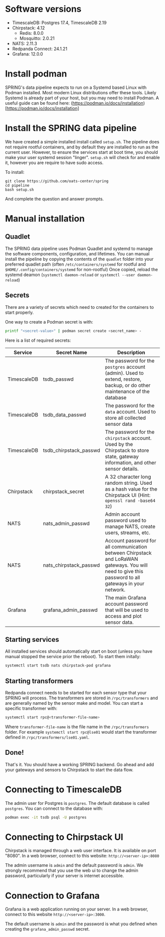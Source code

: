 # Software versions

- TimescaleDB: Postgres 17.4, TimescaleDB 2.19
- Chirpstack: 4.12
  - Redis: 8.0.0
  - Mosquitto: 2.0.21
- NATS: 2.11.3
- Redpanda Connect: 24.1.21
- Grafana: 12.0.0

# Install podman

SPRING's data pipeline expects to run on a Systemd based Linux with Podman installed. Most modern Linux distributions offer these tools.
Likely Systemd is already part of your host, but you may need to install Podman.
A useful guide can be found here: (https://podman.io/docs/installation)[https://podman.io/docs/installation]

# Install the SPRING data pipeline

We have created a simple installed install called `setup.sh`.
The pipeline does not require rootful containers, and by default they are installed to run as the current user.
However, to ensure the services start at boot time, you should make your user systemd session "linger".
`setup.sh` will check for and enable it, however you are require to have sudo access.

To install:

```
git clone https://github.com/oats-center/spring
cd pipeline
bash setup.sh
```

And complete the question and answer prompts.

# Manual installation

## Quadlet

The SPRING data pipeline uses Podman Quadlet and systemd to manage the software components, configuration, and lifetimes.
You can manual install the pipeline by copying the contents of the `quadlet` folder into your preferred quadlet path (often `/etc/containers/systemd` for rootful and `$HOME/.config/containers/systemd` for non-rootful)
Once copied, reload the systemd deamon (`systemctl daemon-reload` or `systemctl --user daemon-reload`)

## Secrets

There are a variety of secrets which need to created for the containers to start properly.

One way to create a Podman secret is with:

```sh
printf "<secret-value>" | podman secret create <secret_name> -
```

Here is a list of required secrets:

| Service     | Secret Name            | Description                                                                                                                                          |
| ----------- | ---------------------- | ---------------------------------------------------------------------------------------------------------------------------------------------------- |
| TimescaleDB | tsdb_passwd            | The password for the `postgres` account (admin). Used to extend, restore, backup, or do other maintenance of the database                            |
| TimescaleDB | tsdb_data_passwd       | The password for the `data` account. Used to store all collected sensor data                                                                         |
| TimescaleDB | tsdb_chirpstack_passwd | The password for the `chirpstack` account. Used by the Chirpstack to store state, gateway information, and other sensor details.                     |
| Chirpstack  | chirpstack_secret      | A 32 character long random string. Used as a hash value for the Chirpstack UI (Hint: `openssl rand -base64 32`)                                      |
| NATS        | nats_admin_passwd      | Admin account password used to manage NATS, create users, streams, etc.                                                                              |
| NATS        | nats_chirpstack_passwd | Account password for all communication between Chirpstack and LoRaWAN gateways. You will need to give this password to all gateways in your network. |
| Grafana     | grafana_admin_passwd   | The main Grafana account password that will be used to access and plot sensor data.                                                                  |

## Starting services

All installed services should automatically start on boot (unless you have manual stopped the service prior the reboot).
To start them initally:

```sh
systemctl start tsdb nats chirpstack-pod grafana
```

## Starting transformers

Redpanda connect needs to be started for each sensor type that your SPRING will process.
The transformers are stored in `/rpc/transformers` and are generally named by the sensor make and model.
You can start a specific transformer with:

```sh
systemctl start rpc@<transformer-file-name>
```

Where `transformer-file-name` is the file name in the `/rpc/transformers` folder.
For example `systemctl start rpc@lse01` would start the transformer defined in `/rpc/transformers/lse01.yaml`.

## Done!

That's it.
You should have a working SPRING backend.
Go ahead and add your gateways and sensors to Chirpstack to start the data flow.

# Connecting to TimescaleDB

The admin user for Postgres is `postgres`. The default database is called `postgres`. You can connect to the database with:

```sh
podman exec -it tsdb psql -U postgres
```

# Connecting to Chirpstack UI

Chirpstack is managed through a web user interface. It is available on port "8080". In a web browser, connect to this website: `http://<server-ip>:8080`

The admin username is `admin` and the default password is `admin`. We strongly recommend that you use the web ui to change the admin password, particularly if your server is internet accessible.

# Connection to Grafana

Grafana is a web application running on your server. In a web browser, connect to this website `http://<server-ip>:3000`.

The default username is `admin` and the password is what you defined when creating the `grafana_admin_passwd` secret.
